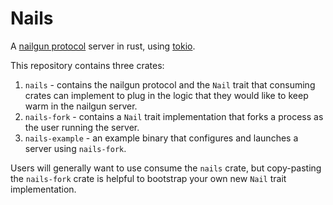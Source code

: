# Nails

A [nailgun protocol](http://martiansoftware.com/nailgun/protocol.html) server in rust, using [tokio](https://tokio.rs/).

This repository contains three crates:

1. `nails` - contains the nailgun protocol and the `Nail` trait that consuming crates can implement to plug in the logic that they would like to keep warm in the nailgun server.
2. `nails-fork` - contains a `Nail` trait implementation that forks a process as the user running the server.
3. `nails-example` - an example binary that configures and launches a server using `nails-fork`.

Users will generally want to use consume the `nails` crate, but copy-pasting the `nails-fork` crate is helpful to bootstrap your own new `Nail` trait implementation.
